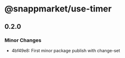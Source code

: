 # @snappmarket/use-timer

## 0.2.0
### Minor Changes

- 4bf49e8: First minor package publish with change-set
